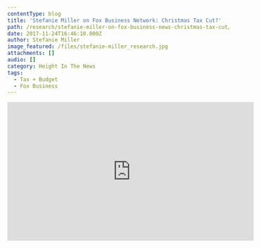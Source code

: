 ```yaml
---
contentType: blog
title: 'Stefanie Miller on Fox Business Network: Christmas Tax Cut?'
path: /research/stefanie-miller-on-fox-business-news-christmas-tax-cut/
date: 2017-11-24T16:46:10.000Z
author: Stefanie Miller
image_featured: /files/stefanie-miller_research.jpg
attachments: []
audio: []
category: Height In The News
tags:
  - Tax + Budget
  - Fox Business
---
```

<iframe width="560" height="315" src="https://www.youtube.com/embed/WmChToFBYE0?ecver=1" frameborder="0" allow="autoplay; encrypted-media" allowfullscreen></iframe>

